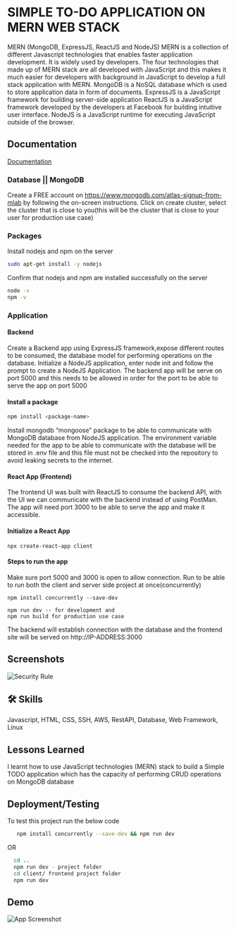 
# SIMPLE TO-DO APPLICATION ON MERN WEB STACK

MERN (MongoDB, ExpressJS, ReactJS and NodeJS)
MERN is a collection of different Javascript technologies that enables faster application development. It is widely used by developers. The four technologies that made up of MERN stack are all developed with JavaScript and this makes it much easier for developers with background in JavaScript to develop a full stack application with MERN. 
MongoDB is a NoSQL database which is used to store application data in form of documents.
ExpressJS is a JavaScript framework for building server-side application
ReactJS is a JavaScript framework developed by the developers at Facebook for building intuitive user interface.
NodeJS is a JavaScript runtime for executing JavaScript outside of the browser.


## Documentation

[Documentation](https://linktodocumentation)

### Database || MongoDB
Create a FREE account on https://www.mongodb.com/atlas-signup-from-mlab by following the on-screen instructions.
Click on create cluster, select the cluster that is close to you(this will be the cluster that is close to your user for production use case)

### Packages
Install nodejs and npm on the server

```bash
sudo apt-get install -y nodejs
```
Confirm that nodejs and npm are installed successfully on the server

```bash 
node -v
npm -v
```

### Application
#### Backend
Create a Backend app using ExpressJS framework,expose different routes to be consumed, the database model for performing operations on the database.
Initialize a NodeJS application, enter node init and follow the prompt to create a NodeJS Application. 
The backend app will be serve on port 5000 and this needs to be allowed in order for the port to be able to serve the app on port 5000

#### Install a package 
```bash
npm install <package-name>
```
Install mongodb “mongoose” package to be able to communicate with MongoDB database from NodeJS application. The environment variable needed for the app to be able to communicate with the database will be stored in .env file and this file must not be checked into the repository to avoid leaking secrets to the internet.

#### React App (Frontend)
The frontend UI was built with ReactJS to consume the backend API, with the UI we can communicate with the backend instead of using PostMan. The app will need port 3000 to be able to serve the app and make it accessible.

#### Initialize a React App
```
npx create-react-app client
```

#### Steps to run the app
Make sure port 5000 and 3000 is open to allow connection.
Run to be able to run both the client and server side project at once(concurrently)
```
npm install concurrently --save-dev 
```
```
npm run dev -- for development and 
npm run build for production use case
```

The backend will establish connection with the database and the frontend site will be served on http://IP-ADDRESS:3000


## Screenshots

![Security Rule](https://github.com/scholarship-task/simple-todo-mern-stack/blob/main/screenshots/todo-security-group.png)




## 🛠 Skills
Javascript, HTML, CSS, SSH, AWS, RestAPI, Database, Web Framework, Linux


## Lessons Learned

I learnt how to use JavaScript technologies  (MERN) stack to build a Simple TODO application which has the capacity of performing CRUD operations on MongoDB database


## Deployment/Testing

To test this project run the below code

```bash
   npm install concurrently --save-dev && npm run dev
```
OR 

```bash
  cd ..
  npm run dev - project folder
  cd client/ frontend project folder
  npm run dev
```


## Demo


![App Screenshot](https://github.com/scholarship-task/simple-todo-mern-stack/blob/main/screenshots/todo-ui.png)

